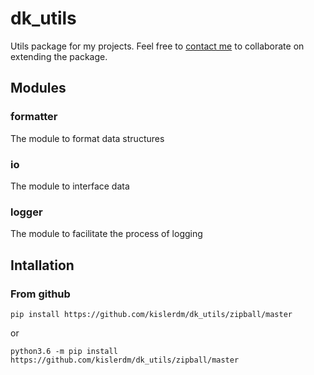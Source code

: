 # dk_utils

Utils package for my projects. Feel free to <a href="maito:admin@dkisler.de" target="_blank">contact me</a> to collaborate on extending the package.

## Modules

### formatter

The module to format data structures

### io

The module to interface data

### logger

The module to facilitate the process of logging

## Intallation

### From github

```shell
pip install https://github.com/kislerdm/dk_utils/zipball/master
```

or

```shell
python3.6 -m pip install https://github.com/kislerdm/dk_utils/zipball/master
```
